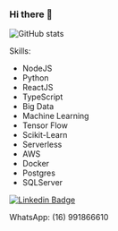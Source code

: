 ### Hi there 👋

![GitHub stats](https://github-readme-stats.vercel.app/api?username=matharaujo&theme=prussian&show_icons=true)

Skills:
- NodeJS
- Python
- ReactJS
- TypeScript
- Big Data
- Machine Learning
- Tensor Flow
- Scikit-Learn
- Serverless
- AWS
- Docker
- Postgres
- SQLServer 

[![Linkedin Badge](https://img.shields.io/badge/-LinkedIn-blue?style=flat-square&logo=Linkedin&logoColor=white&link=https://www.linkedin.com/in/maath-araujo)](https://www.linkedin.com/in/maath-araujo)

WhatsApp: (16) 991866610

